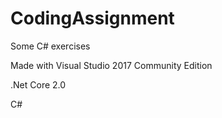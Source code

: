 # CodingAssignment
Some C# exercises 

Made with Visual Studio 2017 Community Edition

.Net Core 2.0 

C# 
